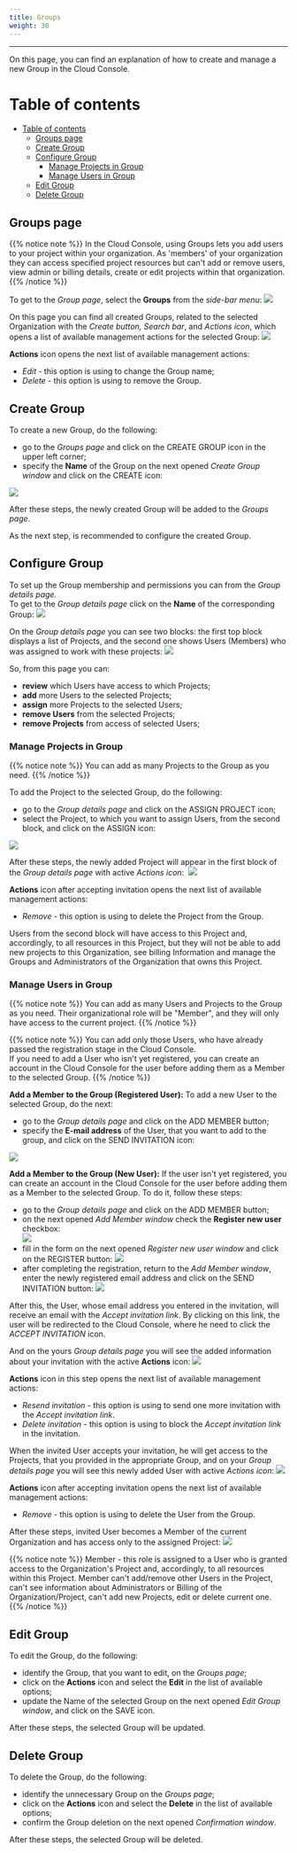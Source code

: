 ```yaml
---
title: Groups
weight: 30
---
```

___
On this page, you can find an explanation of how to create and manage a new Group in the Cloud Console.

# Table of contents
- [Table of contents](#table-of-contents)
  - [Groups page](#groups-page)
  - [Create Group](#create-group)
  - [Configure Group](#configure-group)
    - [Manage Projects in Group](#manage-projects-in-group)
    - [Manage Users in Group](#manage-users-in-group)
  - [Edit Group](#edit-group)
  - [Delete Group](#delete-group)

## Groups page

{{% notice note %}}
In the Cloud Console, using Groups lets you add users to your project within your organization. As 'members' of your organization they can access specified project resources but can't add or remove users, view admin or billing details, create or edit projects within that organization.
{{% /notice %}}  

To get to the *Group page*, select the **Groups** from the *side-bar menu*:
![](../../assets/images/groups/1.png?width=15pc&classes=border,shadow) 

On this page you can find all created Groups, related to the selected Organization with the *Create button, Search bar*, and *Actions icon*, which opens a list of available management actions for the selected Group:
![](../../assets/images/groups/0.png?width=50pc&classes=border,shadow)  

**Actions** icon opens the next list of available management actions:
- *Edit* - this option is using to change the Group name;
- *Delete* - this option is using to remove the Group.

## Create Group
To create a new Group, do the following:
- go to the *Groups page* and click on the CREATE GROUP icon in the upper left corner;
- specify the **Name** of the Group on the next opened *Create Group window* and click on the CREATE icon:

![](../../assets/images/groups/2.png?width=35pc&classes=border,shadow) 

After these steps, the newly created Group will be added to the *Groups page*.  

As the next step, is recommended to configure the created Group.

## Configure Group
To set up the Group membership and permissions you can from the *Group details page.*  
To get to the *Group details page* click on the **Name** of the corresponding Group:
![](../../assets/images/groups/3.png?width=50pc&classes=border,shadow) 

On the *Group details page* you can see two blocks: the first top block displays a list of Projects, and the second one shows Users (Members) who was assigned to work with these projects:
![](../../assets/images/groups/4.png?width=50pc&classes=border,shadow) 

So, from this page you can:
- **review** which Users have access to which Projects;
- **add** more Users to the selected Projects;
- **assign** more Projects to the selected Users;
- **remove Users** from the selected Projects;
- **remove Projects** from access of selected Users;

### Manage Projects in Group

{{% notice note %}}
You can add as many Projects to the Group as you need.
{{% /notice %}}

To add the Project to the selected Group, do the following:
- go to the *Group details page* and click on the ASSIGN PROJECT icon;
- select the Project, to which you want to assign Users, from the second block, and click on the ASSIGN icon:

![](../../assets/images/groups/8.png?width=35pc&classes=border,shadow)

After these steps, the newly added Project will appear in the first block of the *Group details page* with active *Actions icon*: 
![](../../assets/images/groups/9.png?width=50pc&classes=border,shadow)

**Actions** icon after accepting invitation opens the next list of available management actions:  
- *Remove* - this option is using to delete the Project from the Group.

Users from the second block will have access to this Project and, accordingly, to all resources in this Project, but they will not be able to add new projects to this Organization, see billing Information and manage the Groups and Administrators of the Organization that owns this Project.


### Manage Users in Group

{{% notice note %}}
You can add as many Users and Projects to the Group as you need. Their organizational role will be "Member", and they will only have access to the current project.
{{% /notice %}}

{{% notice note %}}
You can add only those Users, who have already passed the registration stage in the Cloud Console.  
If you need to add a User who isn't yet registered, you can create an account in the Cloud Console for the user before adding them as a Member to the selected Group.
{{% /notice %}}   

**Add a Member to the Group (Registered User):**
To add a new User to the selected Group, do the next:
- go to the *Group details page* and click on the ADD MEMBER button;
- specify the **E-mail address** of the User, that you want to add to the group, and click on the SEND INVITATION icon:

![](../../assets/images/groups/5.png?width=35pc&classes=border,shadow) 

**Add a Member to the Group (New User):**
If the user isn't yet registered, you can create an account in the Cloud Console for the user before adding them as a Member to the selected Group. To do it, follow these steps:  
- go to the *Group details page* and click on the ADD MEMBER button;
- on  the next opened *Add Member window* check the **Register new user** checkbox:  
![](../../assets/images/groups/14.png?width=35pc&classes=border,shadow)  
- fill in the form on the next opened *Register new user window* and click on the REGISTER button:
![](../../assets/images/groups/13.png?width=35pc&classes=border,shadow)  
- after completing the registration, return to the *Add Member window*, enter the newly registered email address and click on the SEND INVITATION button: 
![](../../assets/images/groups/12.png?width=35pc&classes=border,shadow)  
 

After this, the User, whose email address you entered in the invitation, will receive an email with the *Accept invitation link*. By clicking on this link, the user will be redirected to the Cloud Console, where he need to click the *ACCEPT INVITATION* icon.      

And on the yours *Group details page* you will see the added information about your invitation with the active **Actions** icon:
![](../../assets/images/groups/6.png?classes=border,shadow)

**Actions** icon in this step opens the next list of available management actions:  
- *Resend invitation* - this option is using to send one more invitation with the *Accept invitation link*.
- *Delete invitation* - this option is using to block the *Accept invitation link* in the invitation.

When the invited User accepts your invitation, he will get access to the Projects, that you provided in the appropriate Group, and on your *Group details page* you will see this newly added User with active *Actions icon*:
![](../../assets/images/groups/7.png?classes=border,shadow) 

**Actions** icon after accepting invitation opens the next list of available management actions:  
- *Remove* - this option is using to delete the User from the Group.

After these steps, invited User becomes a Member of the current Organization and has access only to the assigned Project:
![](../../assets/images/groups/11.png?width=50pc&classes=border,shadow) 

{{% notice note %}}
Member - this role is assigned to a User who is granted access to the Organization's Project and, accordingly, to all resources within this Project. Member can't add/remove other Users in the Project, can't see information about Administrators or Billing of the Organization/Project, can't add new Projects, edit or delete current one. 
{{% /notice %}}  

## Edit Group
To edit the Group, do the following:
- identify the Group, that you want to edit, on the *Groups page*;
- click on the **Actions** icon and select the **Edit** in the list of available options;
- update the Name of the selected Group on the next opened *Edit Group window*,  and click on the SAVE icon.

After these steps, the selected Group will be updated.

## Delete Group
To delete the Group, do the following:
- identify the unnecessary Group on the *Groups page*;
- click on the **Actions** icon and select the **Delete** in the list of available options;
- confirm the Group deletion on the next opened *Confirmation window*.

After these steps, the selected Group will be deleted.


